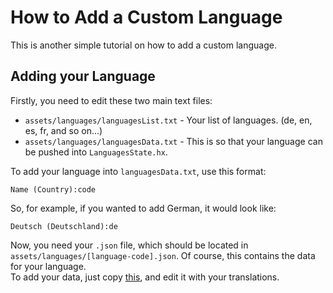 # How to Add a Custom Language
This is another simple tutorial on how to add a custom language.

## Adding your Language
Firstly, you need to edit these two main text files:
* `assets/languages/languagesList.txt` - Your list of languages. (de, en, es, fr, and so on...)
* `assets/languages/languagesData.txt` - This is so that your language can be pushed into `LanguagesState.hx`.

To add your language into `languagesData.txt`, use this format:
```
Name (Country):code
```

So, for example, if you wanted to add German, it would look like:
```
Deutsch (Deutschland):de
```

Now, you need your `.json` file, which should be located in `assets/languages/[language-code].json`.
Of course, this contains the data for your language. <br>
To add your data, just copy [this](/assets/languages/en.json), and edit it with your translations.